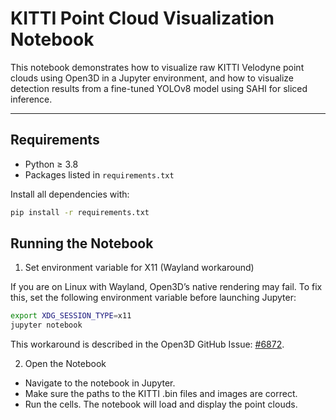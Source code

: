 # KITTI Point Cloud Visualization Notebook

This notebook demonstrates how to visualize raw KITTI Velodyne point clouds using Open3D in a Jupyter environment, and how to visualize detection results from a fine-tuned YOLOv8 model using SAHI for sliced inference.

---

## Requirements

- Python ≥ 3.8  
- Packages listed in `requirements.txt`

Install all dependencies with:

```bash
pip install -r requirements.txt
```

## Running the Notebook

1. Set environment variable for X11 (Wayland workaround)

If you are on Linux with Wayland, Open3D’s native rendering may fail. To fix this, set the following environment variable before launching Jupyter:

```bash
export XDG_SESSION_TYPE=x11
jupyter notebook
```

This workaround is described in the Open3D GitHub Issue: [#6872](https://github.com/isl-org/Open3D/issues/6872).

2. Open the Notebook

- Navigate to the notebook in Jupyter.
- Make sure the paths to the KITTI .bin files and images are correct.
- Run the cells. The notebook will load and display the point clouds.

